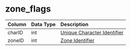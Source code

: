 # zone\_flags

| Column | Data Type | Description |
| :--- | :--- | :--- |
| charID | int | [Unique Character Identifier](../characters/character_data.md) |
| zoneID | int | [Zone Identifier](https://eqemu.gitbook.io/server/categories/reference-lists/zones) |

